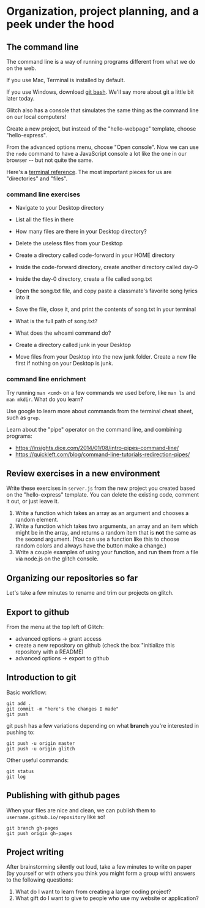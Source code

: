 # Organization, project planning, and a peek under the hood
## The command line
The command line is a way of running programs different from what we do on the web.

If you use Mac, Terminal is installed by default.

If you use Windows, download [git bash](https://github.com/git-for-windows/git/releases/tag/v2.18.0.windows.1).
We'll say more about git a little bit later today.

Glitch also has a console that simulates the same thing as the command line on our local computers!

Create a new project, but instead of the "hello-webpage" template, choose "hello-express".

From the advanced options menu, choose "Open console".
Now we can use the `node` command to have a JavaScript console a lot like the one in our browser -- but not quite the same.

Here's a [terminal reference](https://www.git-tower.com/blog/command-line-cheat-sheet/).
The most important pieces for us are "directories" and "files".

### command line exercises
- Navigate to your Desktop directory
- List all the files in there
- How many files are there in your Desktop directory?
- Delete the useless files from your Desktop

- Create a directory called code-forward in your HOME directory
- Inside the code-forward directory, create another directory called day-0
- Inside the day-0 directory, create a file called song.txt
- Open the song.txt file, and copy paste a classmate's favorite song lyrics into it
- Save the file, close it, and print the contents of song.txt in your terminal

- What is the full path of song.txt?
- What does the whoami command do?

- Create a directory called junk in your Desktop
- Move files from your Desktop into the new junk folder. Create a new file first if nothing on your Desktop is junk.

### command line enrichment
Try running `man <cmd>` on a few commands we used before, like `man ls` and `man mkdir`.
What do you learn?

Use google to learn more about commands from the terminal cheat sheet, such as `grep`.

Learn about the "pipe" operator on the command line, and combining programs:
- https://insights.dice.com/2014/01/08/intro-pipes-command-line/
- https://quickleft.com/blog/command-line-tutorials-redirection-pipes/

## Review exercises in a new environment
Write these exercises in `server.js` from the new project you created based on the "hello-express" template.
You can delete the existing code, comment it out, or just leave it.

1. Write a function which takes an array as an argument and chooses a random element.
2. Write a function which takes two arguments, an array and an item which might be in the array,
   and returns a random item that is **not** the same as the second argument.
   (You can use a function like this to choose random colors and always have the button make a change.)
3. Write a couple examples of using your function, and run them from a file via node.js on the glitch console.


## Organizing our repositories so far
Let's take a few minutes to rename and trim our projects on glitch.

## Export to github
From the menu at the top left of Glitch:
- advanced options -> grant access
- create a new repository on github (check the box "initialize this repository with a README)
- advanced options -> export to github

## Introduction to git
Basic workflow:
```
git add .
git commit -m "here's the changes I made"
git push
```

git push has a few variations depending on what **branch** you're interested in pushing to:
```
git push -u origin master
git push -u origin glitch
```

Other useful commands:
```
git status
git log
```

## Publishing with github pages
When your files are nice and clean, we can publish them to `username.github.io/repository` like so!
```
git branch gh-pages
git push origin gh-pages
```

## Project writing
After brainstorming silently out loud, take a few minutes to write on paper
(by yourself or with others you think you might form a group with) answers to the following questions:
1. What do I want to learn from creating a larger coding project?
2. What gift do I want to give to people who use my website or application?
